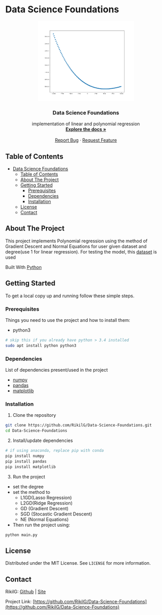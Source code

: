 # Data Science Foundations

<div align="center">
  <img src="Plots/lambda_plot.png" width="300" height="250" />
</div>

<p align="center">

  <h3 align="center">Data Science Foundations</h3>

  <p align="center">
    implementation of linear and polynomial regression
    <br />
    <a href="https://github.com/RikilG/Data-Science-Foundations"><strong>Explore the docs »</strong></a>
    <br />
    <br />
    <a href="https://github.com/RikilG/Data-Science-Foundations/issues">Report Bug</a>
    ·
    <a href="https://github.com/RikilG/Data-Science-Foundations/issues">Request Feature</a>
  </p>
</p>


## Table of Contents

- [Data Science Foundations](#data-science-foundations)
  - [Table of Contents](#table-of-contents)
  - [About The Project](#about-the-project)
  - [Getting Started](#getting-started)
    - [Prerequisites](#prerequisites)
    - [Dependencies](#dependencies)
    - [Installation](#installation)
  - [License](#license)
  - [Contact](#contact)


## About The Project

This project implements Polynomial regression using the method of Gradient Descent and Normal Equations for user given dataset and degree(use 1 for linear regression).
For testing the model, this [dataset](https://archive.ics.uci.edu/ml/datasets/3D+Road+Network+%28North+Jutland%2C+Denmark%29) is used

Built With [Python](https://python.org)


## Getting Started

To get a local copy up and running follow these simple steps.

### Prerequisites

Things you need to use the project and how to install them:
* python3
```sh
# skip this if you already have python > 3.4 installed
sudo apt install python python3
```

### Dependencies

List of dependencies present/used in the project
 - [numpy](https://numpy.org)
 - [pandas](https://pandas.pydata.org)
 - [matplotlib](https://matplotlib.org)


### Installation
 
1. Clone the repository
```sh
git clone https://github.com/RikilG/Data-Science-Foundations.git
cd Data-Science-Foundations
```
2. Install/update dependencies
```sh
# if using anaconda, replace pip with conda
pip install numpy
pip install pandas
pip install matplotlib
```
3. Run the project
  - set the degree
  - set the method to 
    - L1GD(Lasso Regression)
    - L2GD(Ridge Regression)
    - GD (Gradient Descent)
    - SGD (Stocastic Gradient Descent)
    - NE (Normal Equations)
  - Then run the project using:
```sh
python main.py
```

## License

Distributed under the MIT License. See `LICENSE` for more information.


## Contact

RikilG: [Github](https://github.com/RikilG/) | [Site](https://riklg.github.io)

Project Link: [https://github.com/RikilG/Data-Science-Foundations](https://github.com/RikilG/Data-Science-Foundations)